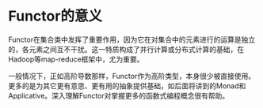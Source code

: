 # Functor的意义

Functor在集合类中发挥了重要作用，因为它在对集合中的元素进行的运算是独立的，各元素之间互不干扰。这一特质构成了并行计算或分布式计算的基础，在Hadoop等map-reduce框架中，尤为重要。

一般情况下，正如高阶导数那样，Functor作为高阶类型，本身很少被直接使用。更多的是为其它更有意思、更有用的抽象提供基础，如后面将讲到的Monad和Applicative。深入理解Functor对掌握更多的函数式编程概念很有帮助。
